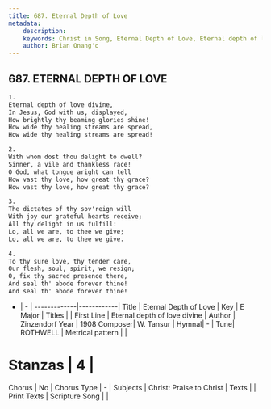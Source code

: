 ```yaml
---
title: 687. Eternal Depth of Love
metadata:
    description: 
    keywords: Christ in Song, Eternal Depth of Love, Eternal depth of love divine, 
    author: Brian Onang'o
---
```



## 687. ETERNAL DEPTH OF LOVE

```txt
1.
Eternal depth of love divine,
In Jesus, God with us, displayed,
How brightly thy beaming glories shine!
How wide thy healing streams are spread,
How wide thy healing streams are spread!

2.
With whom dost thou delight to dwell?
Sinner, a vile and thankless race!
O God, what tongue aright can tell
How vast thy love, how great thy grace?
How vast thy love, how great thy grace?

3.
The dictates of thy sov'reign will
With joy our grateful hearts receive;
All thy delight in us fulfill:
Lo, all we are, to thee we give;
Lo, all we are, to thee we give.

4.
To thy sure love, thy tender care,
Our flesh, soul, spirit, we resign;
O, fix thy sacred presence there,
And seal th' abode forever thine!
And seal th' abode forever thine!
```

- |   -  |
-------------|------------|
Title | Eternal Depth of Love |
Key | E Major |
Titles |  |
First Line | Eternal depth of love divine |
Author | Zinzendorf
Year | 1908
Composer| W. Tansur |
Hymnal|  - |
Tune| ROTHWELL |
Metrical pattern | |
# Stanzas | 4 |
Chorus | No |
Chorus Type | - |
Subjects | Christ: Praise to Christ |
Texts |  |
Print Texts | 
Scripture Song |  |
  
